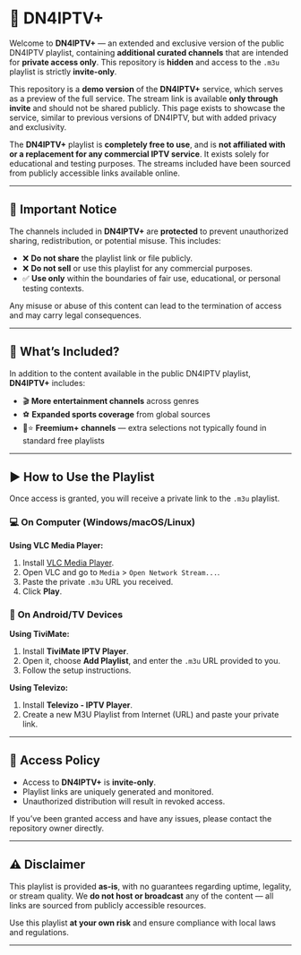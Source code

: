 # 🔐 **DN4IPTV+**

Welcome to **DN4IPTV+** — an extended and exclusive version of the public DN4IPTV playlist, containing **additional curated channels** that are intended for **private access only**. This repository is **hidden** and access to the `.m3u` playlist is strictly **invite-only**.

This repository is a **demo version** of the **DN4IPTV+** service, which serves as a preview of the full service. The stream link is available **only through invite** and should not be shared publicly. This page exists to showcase the service, similar to previous versions of DN4IPTV, but with added privacy and exclusivity.

The **DN4IPTV+** playlist is **completely free to use**, and is **not affiliated with or a replacement for any commercial IPTV service**. It exists solely for educational and testing purposes. The streams included have been sourced from publicly accessible links available online.

---

## 🚫 **Important Notice**

The channels included in **DN4IPTV+** are **protected** to prevent unauthorized sharing, redistribution, or potential misuse. This includes:

- ❌ **Do not share** the playlist link or file publicly.
- ❌ **Do not sell** or use this playlist for any commercial purposes.
- ✅ **Use only** within the boundaries of fair use, educational, or personal testing contexts.

Any misuse or abuse of this content can lead to the termination of access and may carry legal consequences.

---

## 📂 **What’s Included?**

In addition to the content available in the public DN4IPTV playlist, **DN4IPTV+** includes:

- 🎬 **More entertainment channels** across genres  
- ⚽ **Expanded sports coverage** from global sources  
- 📡⭐ **Freemium+ channels** — extra selections not typically found in standard free playlists

---

## ▶️ **How to Use the Playlist**

Once access is granted, you will receive a private link to the `.m3u` playlist.

### 💻 **On Computer (Windows/macOS/Linux)**

**Using VLC Media Player:**

1. Install [VLC Media Player](https://www.videolan.org/vlc/).
2. Open VLC and go to `Media` > `Open Network Stream...`.
3. Paste the private `.m3u` URL you received.
4. Click **Play**.

### 📱 **On Android/TV Devices**

**Using TiviMate:**

1. Install **TiviMate IPTV Player**.
2. Open it, choose **Add Playlist**, and enter the `.m3u` URL provided to you.
3. Follow the setup instructions.

**Using Televizo:**

1. Install **Televizo - IPTV Player**.
2. Create a new M3U Playlist from Internet (URL) and paste your private link.

---

## 🔐 **Access Policy**

- Access to **DN4IPTV+** is **invite-only**.
- Playlist links are uniquely generated and monitored.
- Unauthorized distribution will result in revoked access.

If you’ve been granted access and have any issues, please contact the repository owner directly.

---

## ⚠️ **Disclaimer**

This playlist is provided **as-is**, with no guarantees regarding uptime, legality, or stream quality. We **do not host or broadcast** any of the content — all links are sourced from publicly accessible resources.

Use this playlist **at your own risk** and ensure compliance with local laws and regulations.

---

